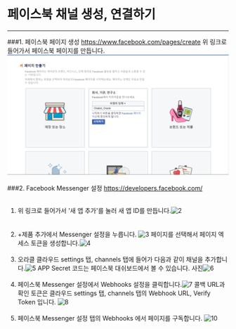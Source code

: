 페이스북 채널 생성, 연결하기
===
---
###1. 페이스북 페이지 생성
<a href="https://www.facebook.com/pages/create" target="blank">https://www.facebook.com/pages/create</a>
위 링크로 들어가서 페이스북 페이지를 만듭니다.
![1](/media/1.PNG)<br><br>
###2. Facebook Messenger 설정
<a href="https://developers.facebook.com/" target = "blank">https://developers.facebook.com/</a><br><br>
1. 위 링크로 들어가서 '새 앱 추가'를 눌러 새 앱 ID를 만듭니다.![2](/assets/2.PNG)  
<br><br>
1. +제품 추가에서 Messenger 설정을 누릅니다.
![3](/assets/3.PNG)
페이지를 선택해서 페이지 엑세스 토큰을 생성합니다.![4](/assets/4.PNG)
<br><br>
1. 오라클 클라우드 settings 탭, channels 탭에 들어가 다음과 같이 채널을 추가합니다.![5](/assets/5.PNG)
APP Secret 코드는 페이스북 대쉬보드에서 볼 수 있습니다.
사진![6](/assets/6.PNG)
<br><br>
1. 페이스북 Messenger 설정에서 Webhooks 설정을 클릭합니다.![7](/assets/7.PNG)
콜백 URL과 확인 토큰은 클라우드 settings 탭, channels 탭의 Webhook URL, Verify Token 입니다.
![8](/assets/8.PNG)
<br><br>
1. 페이스북 Messenger 설정 탭의 Webhooks 에서 페이지를 구독합니다.
![10](/assets/10.PNG)
